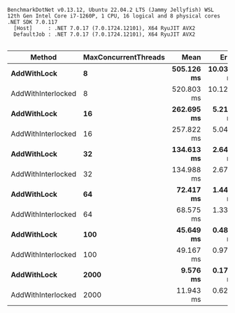 ```

BenchmarkDotNet v0.13.12, Ubuntu 22.04.2 LTS (Jammy Jellyfish) WSL
12th Gen Intel Core i7-1260P, 1 CPU, 16 logical and 8 physical cores
.NET SDK 7.0.117
  [Host]     : .NET 7.0.17 (7.0.1724.12101), X64 RyuJIT AVX2
  DefaultJob : .NET 7.0.17 (7.0.1724.12101), X64 RyuJIT AVX2


```
| Method             | MaxConcurrentThreads | Mean       | Error      | StdDev     |
|------------------- |--------------------- |-----------:|-----------:|-----------:|
| **AddWithLock**        | **8**                    | **505.126 ms** | **10.0328 ms** | **25.8979 ms** |
| AddWithInterlocked | 8                    | 520.803 ms | 10.1269 ms | 17.4685 ms |
| **AddWithLock**        | **16**                   | **262.695 ms** |  **5.2194 ms** |  **9.9305 ms** |
| AddWithInterlocked | 16                   | 257.822 ms |  5.0428 ms |  7.3917 ms |
| **AddWithLock**        | **32**                   | **134.613 ms** |  **2.6483 ms** |  **3.8819 ms** |
| AddWithInterlocked | 32                   | 134.988 ms |  2.6772 ms |  3.1870 ms |
| **AddWithLock**        | **64**                   |  **72.417 ms** |  **1.4460 ms** |  **3.1127 ms** |
| AddWithInterlocked | 64                   |  68.575 ms |  1.3317 ms |  1.3676 ms |
| **AddWithLock**        | **100**                  |  **45.649 ms** |  **0.4809 ms** |  **0.4016 ms** |
| AddWithInterlocked | 100                  |  49.167 ms |  0.9739 ms |  1.4872 ms |
| **AddWithLock**        | **2000**                 |   **9.576 ms** |  **0.1750 ms** |  **0.2395 ms** |
| AddWithInterlocked | 2000                 |  11.943 ms |  0.6215 ms |  1.8326 ms |
